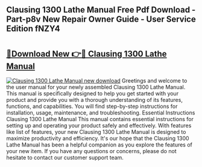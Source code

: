 ## Clausing 1300 Lathe Manual Free Pdf Download - Part-p8v New Repair Owner Guide - User Service Edition fNZY4

# <h2><a href="http://bc38612.oget.top/?id=Clausing+1300+Lathe+Manual">🔗Download New 👉🔴 Clausing 1300 Lathe Manual</a></h2>

[![Clausing 1300 Lathe Manual new download](https://i.imgur.com/5g1atiW.png)](http://bc38612.oget.top/?id=Clausing+1300+Lathe+Manual)
Greetings and welcome to the user manual for your newly assembled Clausing 1300 Lathe Manual. This manual is specifically designed to help you get started with your product and provide you with a thorough understanding of its features, functions, and capabilities. You will find step-by-step instructions for installation, usage, maintenance, and troubleshooting. Essential Instructions Clausing 1300 Lathe Manual This manual contains essential instructions for setting up and operating your product safely and effectively. With features like list of features, your new Clausing 1300 Lathe Manual is designed to maximize productivity and efficiency. It's our hope that the Clausing 1300 Lathe Manual has been a helpful companion as you explore the features of your new item. If you have any questions or concerns, please do not hesitate to contact our customer support team.
